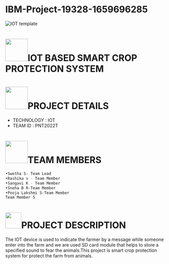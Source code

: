 # IBM-Project-19328-1659696285
![IOT  template](https://user-images.githubusercontent.com/111967006/196862001-ab4cc494-7953-4b24-8cd4-77cad4892b15.png)
#  <img src="https://user-images.githubusercontent.com/111967006/196871853-8fb86cd1-5f82-4ee3-8324-18f869edb5e6.gif" width="70px">IOT BASED SMART CROP PROTECTION SYSTEM
 
# <img src="https://user-images.githubusercontent.com/111967006/196880265-211ec703-bceb-4f63-818d-556411b6c687.gif" width="70px">PROJECT DETAILS
- TECHNOLOGY : IOT        
- TEAM ID : PNT2022T

# <img src="https://user-images.githubusercontent.com/111967006/196878301-921cc50a-e625-463e-ba13-1ca5e15d092c.gif" width="70px">TEAM MEMBERS

```sh
•Swetha S- Team Lead
•Rashika v - Team Member
•Sangavi K - Team Member
•Sneha B R-Team Member
•Pooja Lakshmi S-Team Member
Team Member 5
```

# <img src="https://user-images.githubusercontent.com/111967006/196875757-3b75075b-bdc4-4e24-85fd-ce7cca199cc1.gif" width="50px">PROJECT DESCRIPTION        
The IOT device is used to indicate the farmer by a message while someone enter into the farm and we are used SD card module that helps to store a specified sound to fear the animals.This project is smart crop protection system for protect the farm from animals.







